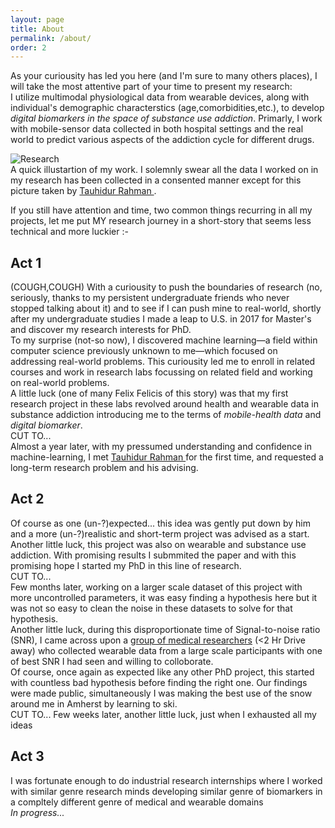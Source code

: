 ```yaml
---
layout: page
title: About
permalink: /about/
order: 2
---
```


As your curiousity has led you here (and I'm sure to many others places), I will take the most attentive part of your time to present my research:  
I utilize multimodal physiological data from wearable devices, along with individual's demographic characterstics (age,comorbidities,etc.), to develop *digital biomarkers in the space of substance use addiction*. Primarly, I work with mobile-sensor data collected in both hospital settings and the real world to predict various aspects of the addiction cycle for different drugs.

  <img src="{{ site.url }}/assets/about_work.png" alt="Research"/>
  <figcaption>A quick illustartion of my work. I solemnly swear all the data I worked on in my research has been collected in a consented manner except for this picture taken by <a href="https://www.tauhidurrahman.com/"> Tauhidur Rahman </a> .</figcaption>  

If you still have attention and time, two common things recurring in all my projects, let me put MY research journey in a short-story that seems less technical and more luckier :-  
## Act 1
(COUGH,COUGH) With a curiousity to push the boundaries of research (no, seriously, thanks to my persistent undergraduate friends who never stopped talking about it) and to see if I can push mine to real-world, shortly after my undergraduate studies I made a leap to U.S. in 2017 for Master's and discover my research interests for PhD.  
To my surprise (not-so now), I discovered machine learning—a field within computer science previously unknown to me—which focused on addressing real-world problems. This curiousity led me to enroll in related courses and work in research labs focussing on related field and working on real-world problems.  
A little luck (one of many Felix Felicis of this story) was that my first research project in these labs revolved around health and wearable data in substance addiction introducing me to the terms of *mobile-health data* and *digital biomarker*.  
CUT TO...  
Almost a year later, with my pressumed understanding and confidence in machine-learning, I met <a href="https://www.tauhidurrahman.com/"> Tauhidur Rahman </a> for the first time, and requested a long-term research problem and his advising.

## Act 2
Of course as one (un-?)expected... this idea was gently put down by him and a more (un-?)realistic and short-term project was advised as a start. Another little luck, this project was also on wearable and substance use addiction. With promising results I submmited the paper and with this promising hope I started my PhD in this line of research.  
CUT TO...  
Few months later, working on a larger scale dataset of this project with more uncontrolled parameters, it was easy finding a hypothesis here but it was not so easy to clean the noise in these datasets to solve for that hypothesis.  
Another little luck, during this disproportionate time of Signal-to-noise ratio (SNR), I came across upon a <a href="https://umasstox.com/">group of medical researchers</a> (<2 Hr Drive away) who collected wearable data from a large scale participants with one of best SNR I had seen and willing to colloborate.  
Of course, once again as expected like any other PhD project, this started with countless bad hypothesis before finding the right one. Our findings were made public, simultaneously I was making the best use of the snow around me in Amherst by learning to ski.  
CUT TO... 
Few weeks later, another little luck, just when I exhausted all my ideas 

  <!-- and I am looking for new research directions that follows this work. I met another medical researcher (, <a href="https://faculty.utah.edu/u0889676-Eric_L_Garland/research/index.hml">  Eric L Garland</a> who read our findings and working on research problem that exactly fits my description.   -->
<!-- The colloboration is remote  -->



<!-- This colloboration led us to better understand how opioid drug works after administration and if it can be montiored by wearable data. Our findings were made public, and research was going on like 



. I was forgetting that sun exists and start appreciating the ice in the east coast by learning to ski, I had to move to a diagonal end and resume my research at ~~San~~ Sun Diego city.  
 -->


<!--  after facing the harshness of real world data and running out of Felix Felicis, it was hard finding more wearable based substance use datasets and if found it was easy finding noise in these  


 HALICO event combined with my experience from my previous HALICO event led that project to be another substance usage addiction based wearable data tagged with ecological markers of addiction space. Working on this project intro

I was fortunate enough to do industrial research internships where I worked with similar genre research minds developing similar genre of biomarkers in a compltely different genre of medical and wearable domains   

 working on similar genre of algorithms 

 set of biomarkers  -->

## Act 3
I was fortunate enough to do industrial research internships where I worked with similar genre research minds developing similar genre of biomarkers in a compltely different genre of medical and wearable domains  
*In progress...*


<!--  limited knowledge but  know of accumulating 


With nothing but a little more than a year of  

 which is ac

( thanks to my friends who chose this route )



Thanks to many another amazing researchers in this community and advancement in the hardware of sensors 

I also worked 

## Act 2

## Act 3
I told I will tell a story, but it has to pause here as the ~~story~~ research is still going on .. 


My other passions include several things related to art, Skiing, -->



<!-- In my free I ~~like~~ used to play badminton,  check out places around me, play badminton, board games, and go on long drives in my free time. I started hiking actively last year ([my list](https://www.alltrails.com/members/bhanu-gullapalli/completed)). At present, I am trying to learn more about stars. -->

<!-- .

Hi, I'm Bhanu Teja Gullapalli; thanks for visiting my website. I am a sixth-year Ph.D. student in the Halıcıoğlu Data Science Institute at the University of California San Diego advised by   [Tauhidur Rahman](http://www.tauhidurrahman.com/).

As a member of [Mosaic Lab](http://mosaic.cs.umass.edu/), I focus on machine learning and ubiquitous technologies in the medical domain. I am primarily interested in developing machine learning algorithms that understand the time-series physiological signals collected from wearable devices to predict and explain various behavioral variables associated with substance usage and addiction. 

In the past, I have worked as a research intern at [Samsung Digital Health Lab](https://www.sra.samsung.com/digital-health/). I joined the University of Massachusetts Amherst as a Master's student in 2017 and moved to MS/Ph.D. track in 2018. After spending four wonderful years there, I transferred to the University of California San Diego. I did my undergrad at the Indian Institute of Technology -Guwahati (IITG), where I completed my thesis under the supervision of [Samit Bhattacharya](http://www.iitg.ac.in/samit/) and [Benny George](https://www.iitg.ac.in/ben/). 

I like to check out places around me, play badminton, board games, and go on long drives in my free time. I started hiking actively last year ([my list](https://www.alltrails.com/members/bhanu-gullapalli/completed)). At present, I am trying to learn more about stars.

If you still have any attenti -->